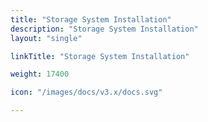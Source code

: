 ```yaml
---
title: "Storage System Installation"
description: "Storage System Installation"
layout: "single"

linkTitle: "Storage System Installation"

weight: 17400

icon: "/images/docs/v3.x/docs.svg"

---
```

